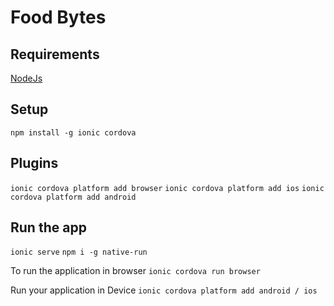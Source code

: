# Food Bytes

## Requirements
[NodeJs](https://nodejs.org/en/)

## Setup
```npm install -g ionic cordova```

## Plugins
```ionic cordova platform add browser```
```ionic cordova platform add ios```
```ionic cordova platform add android```

## Run the app
```ionic serve```
```npm i -g native-run```

To run the application in browser
```ionic cordova run browser```

Run your application in Device
```ionic cordova platform add android / ios```
